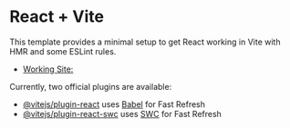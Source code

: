 # React + Vite

This template provides a minimal setup to get React working in Vite with HMR and some ESLint rules.

- [Working Site: ](https://blockchain-based-voting-system-b7tc.vercel.app/)

Currently, two official plugins are available:

- [@vitejs/plugin-react](https://github.com/vitejs/vite-plugin-react/blob/main/packages/plugin-react/README.md) uses [Babel](https://babeljs.io/) for Fast Refresh
- [@vitejs/plugin-react-swc](https://github.com/vitejs/vite-plugin-react-swc) uses [SWC](https://swc.rs/) for Fast Refresh
